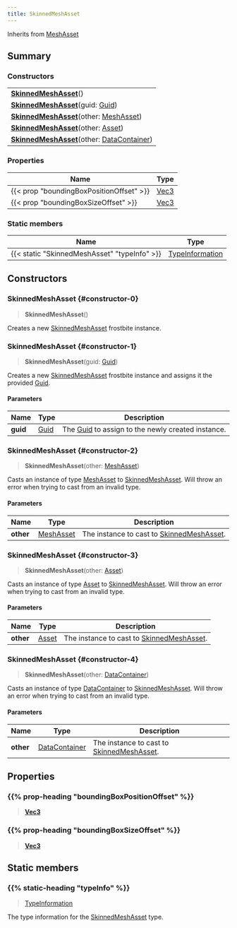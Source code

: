```yaml
---
title: SkinnedMeshAsset
---
```


Inherits from 
[MeshAsset](/vext/ref/fb/meshasset)

## Summary
### Constructors
| |
| ----------- |
| **[SkinnedMeshAsset](#constructor-0)**() |
| **[SkinnedMeshAsset](#constructor-1)**(guid: [Guid](/vext/ref/shared/class/guid)) |
| **[SkinnedMeshAsset](#constructor-2)**(other: [MeshAsset](/vext/ref/fb/meshasset)) |
| **[SkinnedMeshAsset](#constructor-3)**(other: [Asset](/vext/ref/fb/asset)) |
| **[SkinnedMeshAsset](#constructor-4)**(other: [DataContainer](/vext/ref/shared/class/datacontainer)) |

### Properties
| Name | Type |
| ---- | ---- |
| {{< prop "boundingBoxPositionOffset" >}} | [Vec3](/vext/ref/shared/class/vec3) |
| {{< prop "boundingBoxSizeOffset" >}} | [Vec3](/vext/ref/shared/class/vec3) |

### Static members
| Name | Type |
| ---- | ---- |
| {{< static "SkinnedMeshAsset" "typeInfo" >}} | [TypeInformation](/vext/ref/shared/class/typeinformation) |

## Constructors
### SkinnedMeshAsset {#constructor-0}
> **SkinnedMeshAsset**()

Creates a new [SkinnedMeshAsset](/vext/ref/fb/skinnedmeshasset) frostbite instance.

### SkinnedMeshAsset {#constructor-1}
> **SkinnedMeshAsset**(guid: [Guid](/vext/ref/shared/class/guid))

Creates a new [SkinnedMeshAsset](/vext/ref/fb/skinnedmeshasset) frostbite instance and assigns it the provided [Guid](/vext/ref/shared/class/guid).

#### Parameters
| Name | Type | Description |
| ---- | ---- | ----------- |
| **guid** | [Guid](/vext/ref/shared/class/guid) | The [Guid](/vext/ref/shared/class/guid) to assign to the newly created instance. |

### SkinnedMeshAsset {#constructor-2}
> **SkinnedMeshAsset**(other: [MeshAsset](/vext/ref/fb/meshasset))

Casts an instance of type [MeshAsset](/vext/ref/fb/meshasset) to [SkinnedMeshAsset](/vext/ref/fb/skinnedmeshasset). Will throw an error when trying to cast from an invalid type.

#### Parameters
| Name | Type | Description |
| ---- | ---- | ----------- |
| **other** | [MeshAsset](/vext/ref/fb/meshasset) | The instance to cast to [SkinnedMeshAsset](/vext/ref/fb/skinnedmeshasset). |

### SkinnedMeshAsset {#constructor-3}
> **SkinnedMeshAsset**(other: [Asset](/vext/ref/fb/asset))

Casts an instance of type [Asset](/vext/ref/fb/asset) to [SkinnedMeshAsset](/vext/ref/fb/skinnedmeshasset). Will throw an error when trying to cast from an invalid type.

#### Parameters
| Name | Type | Description |
| ---- | ---- | ----------- |
| **other** | [Asset](/vext/ref/fb/asset) | The instance to cast to [SkinnedMeshAsset](/vext/ref/fb/skinnedmeshasset). |

### SkinnedMeshAsset {#constructor-4}
> **SkinnedMeshAsset**(other: [DataContainer](/vext/ref/shared/class/datacontainer))

Casts an instance of type [DataContainer](/vext/ref/shared/class/datacontainer) to [SkinnedMeshAsset](/vext/ref/fb/skinnedmeshasset). Will throw an error when trying to cast from an invalid type.

#### Parameters
| Name | Type | Description |
| ---- | ---- | ----------- |
| **other** | [DataContainer](/vext/ref/shared/class/datacontainer) | The instance to cast to [SkinnedMeshAsset](/vext/ref/fb/skinnedmeshasset). |

## Properties
### {{% prop-heading "boundingBoxPositionOffset" %}}
> **[Vec3](/vext/ref/shared/class/vec3)**

### {{% prop-heading "boundingBoxSizeOffset" %}}
> **[Vec3](/vext/ref/shared/class/vec3)**

## Static members
### {{% static-heading "typeInfo" %}}
> [TypeInformation](/vext/ref/shared/class/typeinformation)

The type information for the [SkinnedMeshAsset](/vext/ref/fb/skinnedmeshasset) type.

